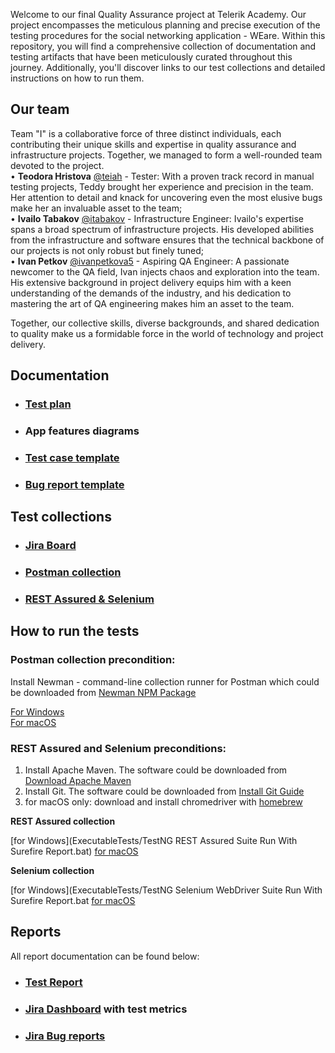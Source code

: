 Welcome to our final Quality Assurance project at Telerik Academy. 
Our project encompasses the meticulous planning and precise execution of the testing procedures 
for the social networking application - WEare. Within this repository, you will find a comprehensive 
collection of documentation and testing artifacts that have been meticulously curated throughout this journey.
Additionally, you'll discover links to our test collections and detailed instructions on how to run them.



## Our team
Team "I" is a collaborative force of three distinct individuals, each contributing their unique skills and 
expertise in quality assurance and infrastructure projects. Together, we managed to form a well-rounded team
devoted to the project.\
•  **Teodora Hristova** [@teiah](https://www.github.com/teiah) - Tester: With a proven track record in manual 
testing projects, Teddy brought her experience and precision in the team. Her attention to detail and knack 
for uncovering even the most elusive bugs make her an invaluable asset to the team; \
•  **Ivailo Tabakov** [@itabakov](https://www.github.com/itabakov) - Infrastructure Engineer: Ivailo's expertise spans 
a broad spectrum of infrastructure projects. His developed abilities from the infrastructure and software ensures 
that the technical backbone of our projects is not only robust but finely tuned;\
•  **Ivan Petkov** [@ivanpetkova5](https://www.github.com/ivanpetkova5) - Aspiring QA Engineer: A passionate newcomer 
to the QA field, Ivan injects chaos and exploration into the team. His extensive background in project delivery 
equips him with a keen understanding of the demands of the industry, and his dedication to mastering the art of QA 
engineering makes him an asset to the team.

Together, our collective skills, diverse backgrounds, and shared dedication to quality make us a formidable force 
in the world of technology and project delivery.



## Documentation
- ### [Test plan](https://telerikacademy-my.sharepoint.com/:b:/p/ivan_petkov_a50_learn/ET4PhHxKEVZGoZLvt3OHNc0By7BUAnbn1gDkS1xVRMwM_Q?e=40Oe4G)
- ### App features diagrams
- ### [Test case template](https://github.com/TEAM-1-A50/finalProject/blob/main/templates/Test%20Case%20Template.pdf)
- ### [Bug report template](https://github.com/TEAM-1-A50/finalProject/blob/main/templates/Bug%20Report%20Template.pdf)



## Test collections
- ### [Jira Board](https://t1-final-project.atlassian.net/jira/software/c/projects/WEARE/issues) 
- ### [Postman collection](https://github.com/TEAM-1-A50/WEare-API-Postman)
- ### [REST Assured & Selenium](https://github.com/TEAM-1-A50/WEare-API-UI)


## How to run the tests
### Postman collection precondition:
Install Newman - command-line collection runner for Postman which could be downloaded from
[Newman NPM Package](https://www.npmjs.com/package/newman)

[For Windows]()\
[For macOS](ExecutableTests/run-all-postman-tests.sh)

### REST Assured and Selenium preconditions:
1.	Install Apache Maven. The software could be downloaded from [Download Apache Maven](https://maven.apache.org/download.cgi)
2.	Install Git. The software could be downloaded from [Install Git Guide](https://github.com/git-guides/install-git)
3.  for macOS only: download and install chromedriver with [homebrew](https://formulae.brew.sh/cask/chromedriver)

**REST Assured collection**

[for Windows](ExecutableTests/TestNG REST Assured Suite Run With Surefire Report.bat)
[for macOS](ExecutableTests/run-all-restassured-tests.sh)

**Selenium collection**

[for Windows](ExecutableTests/TestNG Selenium WebDriver Suite Run With Surefire Report.bat
[for macOS](ExecutableTests/run-all-selenium-tests.sh)


## Reports
All report documentation can be found below: 
- ### [Test Report](https://github.com/TEAM-1-A50/finalProject/blob/main/Test%20Report.pdf)
- ### [Jira Dashboard](https://t1-final-project.atlassian.net/jira/dashboards/10000) with test metrics
- ### [Jira Bug reports](https://t1-final-project.atlassian.net/jira/software/c/projects/BUG/issues)
